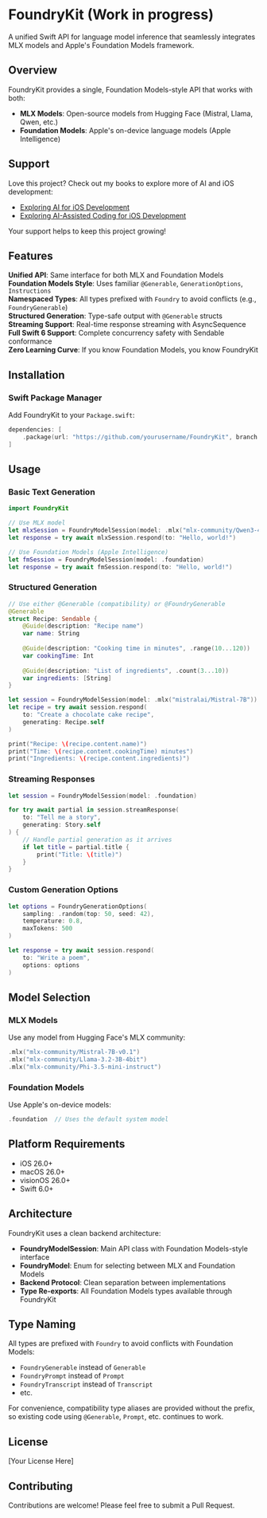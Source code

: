 # FoundryKit (Work in progress)

A unified Swift API for language model inference that seamlessly integrates MLX models and Apple's Foundation Models framework.

## Overview

FoundryKit provides a single, Foundation Models-style API that works with both:
- **MLX Models**: Open-source models from Hugging Face (Mistral, Llama, Qwen, etc.)
- **Foundation Models**: Apple's on-device language models (Apple Intelligence)

## Support

Love this project? Check out my books to explore more of AI and iOS development:
- [Exploring AI for iOS Development](https://academy.rudrank.com/product/ai)
- [Exploring AI-Assisted Coding for iOS Development](https://academy.rudrank.com/product/ai-assisted-coding)

Your support helps to keep this project growing!

## Features

**Unified API**: Same interface for both MLX and Foundation Models  
**Foundation Models Style**: Uses familiar `@Generable`, `GenerationOptions`, `Instructions`  
**Namespaced Types**: All types prefixed with `Foundry` to avoid conflicts (e.g., `FoundryGenerable`)  
**Structured Generation**: Type-safe output with `@Generable` structs  
**Streaming Support**: Real-time response streaming with AsyncSequence  
**Full Swift 6 Support**: Complete concurrency safety with Sendable conformance  
**Zero Learning Curve**: If you know Foundation Models, you know FoundryKit

## Installation

### Swift Package Manager

Add FoundryKit to your `Package.swift`:

```swift
dependencies: [
    .package(url: "https://github.com/yourusername/FoundryKit", branch: "main")
]
```

## Usage

### Basic Text Generation

```swift
import FoundryKit

// Use MLX model
let mlxSession = FoundryModelSession(model: .mlx("mlx-community/Qwen3-4B"))
let response = try await mlxSession.respond(to: "Hello, world!")

// Use Foundation Models (Apple Intelligence)
let fmSession = FoundryModelSession(model: .foundation)
let response = try await fmSession.respond(to: "Hello, world!")
```

### Structured Generation

```swift
// Use either @Generable (compatibility) or @FoundryGenerable
@Generable
struct Recipe: Sendable {
    @Guide(description: "Recipe name")
    var name: String
    
    @Guide(description: "Cooking time in minutes", .range(10...120))
    var cookingTime: Int
    
    @Guide(description: "List of ingredients", .count(3...10))
    var ingredients: [String]
}

let session = FoundryModelSession(model: .mlx("mistralai/Mistral-7B"))
let recipe = try await session.respond(
    to: "Create a chocolate cake recipe",
    generating: Recipe.self
)

print("Recipe: \(recipe.content.name)")
print("Time: \(recipe.content.cookingTime) minutes")
print("Ingredients: \(recipe.content.ingredients)")
```

### Streaming Responses

```swift
let session = FoundryModelSession(model: .foundation)

for try await partial in session.streamResponse(
    to: "Tell me a story",
    generating: Story.self
) {
    // Handle partial generation as it arrives
    if let title = partial.title {
        print("Title: \(title)")
    }
}
```

### Custom Generation Options

```swift
let options = FoundryGenerationOptions(
    sampling: .random(top: 50, seed: 42),
    temperature: 0.8,
    maxTokens: 500
)

let response = try await session.respond(
    to: "Write a poem",
    options: options
)
```

## Model Selection

### MLX Models
Use any model from Hugging Face's MLX community:
```swift
.mlx("mlx-community/Mistral-7B-v0.1")
.mlx("mlx-community/Llama-3.2-3B-4bit")
.mlx("mlx-community/Phi-3.5-mini-instruct")
```

### Foundation Models
Use Apple's on-device models:
```swift
.foundation  // Uses the default system model
```

## Platform Requirements

- iOS 26.0+
- macOS 26.0+
- visionOS 26.0+
- Swift 6.0+

## Architecture

FoundryKit uses a clean backend architecture:
- **FoundryModelSession**: Main API class with Foundation Models-style interface
- **FoundryModel**: Enum for selecting between MLX and Foundation Models
- **Backend Protocol**: Clean separation between implementations
- **Type Re-exports**: All Foundation Models types available through FoundryKit

## Type Naming

All types are prefixed with `Foundry` to avoid conflicts with Foundation Models:
- `FoundryGenerable` instead of `Generable`
- `FoundryPrompt` instead of `Prompt`
- `FoundryTranscript` instead of `Transcript`
- etc.

For convenience, compatibility type aliases are provided without the prefix, so existing code using `@Generable`, `Prompt`, etc. continues to work.

## License

[Your License Here]

## Contributing

Contributions are welcome! Please feel free to submit a Pull Request.
